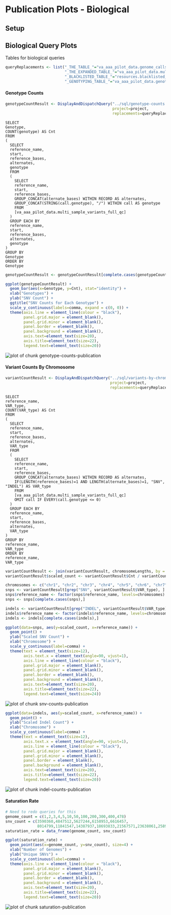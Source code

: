 # Publication Plots - Biological

## Setup



## Biological Query Plots
Tables for biological queries

```r
queryReplacements <- list("_THE_TABLE_"="va_aaa_pilot_data.genome_calls_full_qc",
                          "_THE_EXPANDED_TABLE_"="va_aaa_pilot_data.multi_sample_variants_full_qc",
                          "_BLACKLISTED_TABLE_"="resources.blacklisted_positions",
                          "_GENOTYPING_TABLE_"="va_aaa_pilot_data.genotyping_data")
```

#### Genotype Counts

```r
genotypeCountResult <- DisplayAndDispatchQuery("../sql/genotype-counts.sql",
                                               project=project,
                                               replacements=queryReplacements)
```

```
SELECT
Genotype,
COUNT(genotype) AS Cnt
FROM
(
  SELECT
  reference_name,
  start,
  reference_bases,
  alternates,
  genotype
  FROM
  (
    SELECT
    reference_name,
    start,
    reference_bases,
    GROUP_CONCAT(alternate_bases) WITHIN RECORD AS alternates,
    GROUP_CONCAT(STRING(call.genotype), "/") WITHIN call AS genotype
    FROM 
    [va_aaa_pilot_data.multi_sample_variants_full_qc]
  )
  GROUP EACH BY
  reference_name,
  start,
  reference_bases,
  alternates,
  genotype
)
GROUP BY
Genotype
ORDER BY
Genotype
```

```r
genotypeCountResult <- genotypeCountResult[complete.cases(genotypeCountResult),]
```


```r
ggplot(genotypeCountResult) +
  geom_bar(aes(x=Genotype, y=Cnt), stat="identity") +
  xlab("Genotypes") + 
  ylab("SNV Count") + 
  ggtitle("SNV Counts for Each Genotype") +
  scale_y_continuous(labels=comma, expand = c(0, 0)) +
  theme(axis.line = element_line(colour = "black"),
        panel.grid.major = element_blank(),
        panel.grid.minor = element_blank(),
        panel.border = element_blank(),
        panel.background = element_blank(),
        axis.text=element_text(size=20),
        axis.title=element_text(size=22),
        legend.text=element_text(size=20)) 
```

<img src="figure/genotype-counts-publication-1.png" title="plot of chunk genotype-counts-publication" alt="plot of chunk genotype-counts-publication" style="display: block; margin: auto;" />

#### Variant Counts By Chromosome

```r
variantCountResult <- DisplayAndDispatchQuery("../sql/variants-by-chromosome.sql",
                                              project=project,
                                              replacements=queryReplacements)
```

```
SELECT
reference_name,
VAR_type,
COUNT(VAR_type) AS Cnt
FROM
(
  SELECT
  reference_name,
  start,
  reference_bases,
  alternates,
  VAR_type
  FROM
  (
    SELECT
    reference_name,
    start,
    reference_bases,
    GROUP_CONCAT(alternate_bases) WITHIN RECORD AS alternates,
    IF(LENGTH(reference_bases)=1 AND LENGTH(alternate_bases)=1, "SNV", "INDEL") AS VAR_type
    FROM 
    [va_aaa_pilot_data.multi_sample_variants_full_qc]
    OMIT call IF EVERY(call.genotype <= 0)
  )
  GROUP EACH BY
  reference_name,
  start,
  reference_bases,
  alternates,
  VAR_type
)
GROUP BY
reference_name,
VAR_type
ORDER BY
reference_name,
VAR_type
```

```r
variantCountResult <- join(variantCountResult, chromosomeLengths, by = "reference_name")
variantCountResult$scaled_count <- variantCountResult$Cnt / variantCountResult$length

chromosomes <- c("chr1", "chr2", "chr3", "chr4", "chr5", "chr6", "chr7", "chr8", "chr9", "chr10", "chr11", "chr12", "chr13", "chr14", "chr15", "chr16", "chr17", "chr18", "chr19", "chr20", "chr21", "chr22", "chrX", "chrY", "chrM")
snps <- variantCountResult[grep("SNV", variantCountResult$VAR_type), ]
snps$reference_name <- factor(snps$reference_name, levels=chromosomes)
snps <- snps[complete.cases(snps),]

indels <- variantCountResult[grep("INDEL", variantCountResult$VAR_type), ]
indels$reference_name <- factor(indels$reference_name, levels=chromosomes)
indels <- indels[complete.cases(indels),]
```


```r
ggplot(data=snps, aes(y=scaled_count, x=reference_name)) + 
  geom_point() + 
  ylab("Scaled SNV Count") +
  xlab("Chromosome") +
  scale_y_continuous(label=comma) +
  theme(text = element_text(size=12), 
        axis.text.x = element_text(angle=90, vjust=1),
        axis.line = element_line(colour = "black"),
        panel.grid.major = element_blank(),
        panel.grid.minor = element_blank(),
        panel.border = element_blank(),
        panel.background = element_blank(),
        axis.text=element_text(size=20),
        axis.title=element_text(size=22),
        legend.text=element_text(size=24)) 
```

<img src="figure/snv-counts-publication-1.png" title="plot of chunk snv-counts-publication" alt="plot of chunk snv-counts-publication" style="display: block; margin: auto;" />


```r
ggplot(data=indels, aes(y=scaled_count, x=reference_name)) + 
  geom_point() + 
  ylab("Scaled Indel Count") +
  xlab("Chromosome") +
  scale_y_continuous(label=comma) +
  theme(text = element_text(size=12), 
        axis.text.x = element_text(angle=90, vjust=1),
        axis.line = element_line(colour = "black"),
        panel.grid.major = element_blank(),
        panel.grid.minor = element_blank(),
        panel.border = element_blank(),
        panel.background = element_blank(),
        axis.text=element_text(size=20),
        axis.title=element_text(size=22),
        legend.text=element_text(size=20)) 
```

<img src="figure/indel-counts-publication-1.png" title="plot of chunk indel-counts-publication" alt="plot of chunk indel-counts-publication" style="display: block; margin: auto;" />

#### Saturation Rate

```r
# Need to redo queries for this
genome_count = c(1,2,3,4,5,10,50,100,200,300,400,478)
snv_count = c(3590360,4847512,5627244,6158953,6616457,
              8014799,11841547,14387937,18693833,21567571,23638061,25890797)
saturation_rate = data_frame(genome_count, snv_count)
```



```r
ggplot(saturation_rate) +
  geom_point(aes(x=genome_count, y=snv_count), size=4) +
  xlab("Number of Genomes") +
  ylab("Unique SNVs") +
  scale_y_continuous(label=comma) +
  theme(axis.line = element_line(colour = "black"),
        panel.grid.major = element_blank(),
        panel.grid.minor = element_blank(),
        panel.border = element_blank(),
        panel.background = element_blank(),
        axis.text=element_text(size=20),
        axis.title=element_text(size=22),
        legend.text=element_text(size=20)) 
```

<img src="figure/saturation-publication-1.png" title="plot of chunk saturation-publication" alt="plot of chunk saturation-publication" style="display: block; margin: auto;" />
